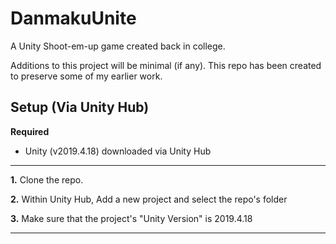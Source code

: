 # DanmakuUnite
A Unity Shoot-em-up game created back in college.

Additions to this project will be minimal (if any). This repo has been created to preserve some of my earlier work.

## Setup (Via Unity Hub)

**Required**
- Unity (v2019.4.18) downloaded via Unity Hub

---

**1.**  Clone the repo.

**2.**  Within Unity Hub, Add a new project and select the repo's folder

**3.**  Make sure that the project's "Unity Version" is 2019.4.18

---
